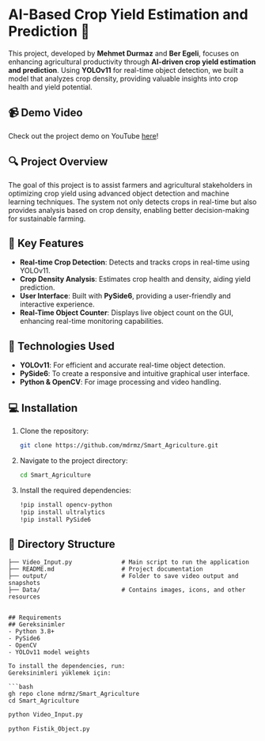 # AI-Based Crop Yield Estimation and Prediction 🌾

This project, developed by **Mehmet Durmaz** and **Ber Egeli**, focuses on enhancing agricultural productivity through **AI-driven crop yield estimation and prediction**. Using **YOLOv11** for real-time object detection, we built a model that analyzes crop density, providing valuable insights into crop health and yield potential.

## 📹 Demo Video
Check out the project demo on YouTube [here](https://youtu.be/pKKtFfQxmUI?si=BsYRspBAgtIpVegn)!

## 🔍 Project Overview
The goal of this project is to assist farmers and agricultural stakeholders in optimizing crop yield using advanced object detection and machine learning techniques. The system not only detects crops in real-time but also provides analysis based on crop density, enabling better decision-making for sustainable farming.

## 🚀 Key Features
- **Real-time Crop Detection**: Detects and tracks crops in real-time using YOLOv11.
- **Crop Density Analysis**: Estimates crop health and density, aiding yield prediction.
- **User Interface**: Built with **PySide6**, providing a user-friendly and interactive experience.
- **Real-Time Object Counter**: Displays live object count on the GUI, enhancing real-time monitoring capabilities.

## 🔧 Technologies Used
- **YOLOv11**: For efficient and accurate real-time object detection.
- **PySide6**: To create a responsive and intuitive graphical user interface.
- **Python & OpenCV**: For image processing and video handling.

## 💻 Installation
1. Clone the repository:
    ```bash
    git clone https://github.com/mdrmz/Smart_Agriculture.git
    ```
2. Navigate to the project directory:
    ```bash
    cd Smart_Agriculture
    ```
3. Install the required dependencies:
    ```bash
    !pip install opencv-python
    !pip install ultralytics
    !pip install PySide6
    ```

## 📁 Directory Structure
```plaintext
├── Video_Input.py              # Main script to run the application
├── README.md                   # Project documentation
├── output/                     # Folder to save video output and snapshots
├── Data/                       # Contains images, icons, and other resources


## Requirements
## Gereksinimler
- Python 3.8+
- PySide6
- OpenCV
- YOLOv11 model weights

To install the dependencies, run:
Gereksinimleri yüklemek için:

```bash
gh repo clone mdrmz/Smart_Agriculture
cd Smart_Agriculture
```

```bash
python Video_Input.py
```

```bash
python Fistik_Object.py

```












